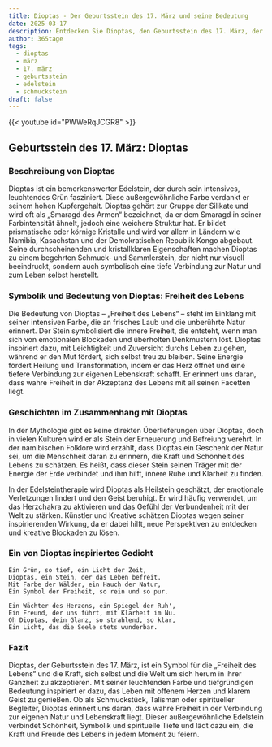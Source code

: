 ```yaml
---
title: Dioptas - Der Geburtsstein des 17. März und seine Bedeutung
date: 2025-03-17
description: Entdecken Sie Dioptas, den Geburtsstein des 17. März, der Freiheit des Lebens symbolisiert. Seine Symbolik und Geschichte werden Sie inspirieren.
author: 365tage
tags:
  - dioptas
  - märz
  - 17. märz
  - geburtsstein
  - edelstein
  - schmuckstein
draft: false
---
```


{{< youtube id="PWWeRqJCGR8" >}}

## Geburtsstein des 17. März: Dioptas

### Beschreibung von Dioptas

Dioptas ist ein bemerkenswerter Edelstein, der durch sein intensives, leuchtendes Grün fasziniert. Diese außergewöhnliche Farbe verdankt er seinem hohen Kupfergehalt. Dioptas gehört zur Gruppe der Silikate und wird oft als „Smaragd des Armen“ bezeichnet, da er dem Smaragd in seiner Farbintensität ähnelt, jedoch eine weichere Struktur hat. Er bildet prismatische oder körnige Kristalle und wird vor allem in Ländern wie Namibia, Kasachstan und der Demokratischen Republik Kongo abgebaut. Seine durchscheinenden und kristallklaren Eigenschaften machen Dioptas zu einem begehrten Schmuck- und Sammlerstein, der nicht nur visuell beeindruckt, sondern auch symbolisch eine tiefe Verbindung zur Natur und zum Leben selbst herstellt.

### Symbolik und Bedeutung von Dioptas: Freiheit des Lebens

Die Bedeutung von Dioptas – „Freiheit des Lebens“ – steht im Einklang mit seiner intensiven Farbe, die an frisches Laub und die unberührte Natur erinnert. Der Stein symbolisiert die innere Freiheit, die entsteht, wenn man sich von emotionalen Blockaden und überholten Denkmustern löst. Dioptas inspiriert dazu, mit Leichtigkeit und Zuversicht durchs Leben zu gehen, während er den Mut fördert, sich selbst treu zu bleiben. Seine Energie fördert Heilung und Transformation, indem er das Herz öffnet und eine tiefere Verbindung zur eigenen Lebenskraft schafft. Er erinnert uns daran, dass wahre Freiheit in der Akzeptanz des Lebens mit all seinen Facetten liegt.

### Geschichten im Zusammenhang mit Dioptas

In der Mythologie gibt es keine direkten Überlieferungen über Dioptas, doch in vielen Kulturen wird er als Stein der Erneuerung und Befreiung verehrt. In der namibischen Folklore wird erzählt, dass Dioptas ein Geschenk der Natur sei, um die Menschheit daran zu erinnern, die Kraft und Schönheit des Lebens zu schätzen. Es heißt, dass dieser Stein seinen Träger mit der Energie der Erde verbindet und ihm hilft, innere Ruhe und Klarheit zu finden.

In der Edelsteintherapie wird Dioptas als Heilstein geschätzt, der emotionale Verletzungen lindert und den Geist beruhigt. Er wird häufig verwendet, um das Herzchakra zu aktivieren und das Gefühl der Verbundenheit mit der Welt zu stärken. Künstler und Kreative schätzen Dioptas wegen seiner inspirierenden Wirkung, da er dabei hilft, neue Perspektiven zu entdecken und kreative Blockaden zu lösen.

### Ein von Dioptas inspiriertes Gedicht

```
Ein Grün, so tief, ein Licht der Zeit,  
Dioptas, ein Stein, der das Leben befreit.  
Mit Farbe der Wälder, ein Hauch der Natur,  
Ein Symbol der Freiheit, so rein und so pur.  

Ein Wächter des Herzens, ein Spiegel der Ruh',  
Ein Freund, der uns führt, mit Klarheit im Nu.  
Oh Dioptas, dein Glanz, so strahlend, so klar,  
Ein Licht, das die Seele stets wunderbar.  
```

### Fazit

Dioptas, der Geburtsstein des 17. März, ist ein Symbol für die „Freiheit des Lebens“ und die Kraft, sich selbst und die Welt um sich herum in ihrer Ganzheit zu akzeptieren. Mit seiner leuchtenden Farbe und tiefgründigen Bedeutung inspiriert er dazu, das Leben mit offenem Herzen und klarem Geist zu genießen. Ob als Schmuckstück, Talisman oder spiritueller Begleiter, Dioptas erinnert uns daran, dass wahre Freiheit in der Verbindung zur eigenen Natur und Lebenskraft liegt. Dieser außergewöhnliche Edelstein verbindet Schönheit, Symbolik und spirituelle Tiefe und lädt dazu ein, die Kraft und Freude des Lebens in jedem Moment zu feiern.